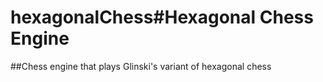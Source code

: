 # hexagonalChess#Hexagonal Chess Engine

##Chess engine that plays Glinski's variant of hexagonal chess